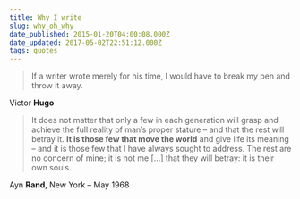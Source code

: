 ```yaml
---
title: Why I write
slug: why_oh_why
date_published: 2015-01-20T04:00:08.000Z
date_updated: 2017-05-02T22:51:12.000Z
tags: quotes
---
```


> If a writer wrote merely for his time, I would have to break my pen and throw it away.

Victor **Hugo**

> It does not matter that only a few in each generation will grasp and achieve the full reality of man’s proper stature – and that the rest will betray it. **It is those few that move the world** and give life its meaning – and it is those few that I have always sought to address. The rest are no concern of mine; it is not me [...] that they will betray: it is their own souls.

Ayn **Rand**, New York – May 1968
